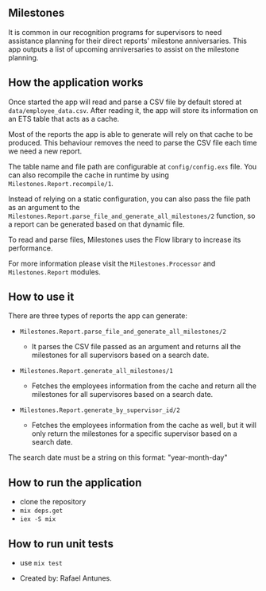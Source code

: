 ## Milestones

It is common in our recognition programs for supervisors to need assistance planning for their direct reports' milestone anniversaries. This app outputs a list of upcoming anniversaries to assist on the milestone planning.

## How the application works

Once started the app will read and parse a CSV file by default stored at `data/employee_data.csv`. After reading it, the app will store its information on an ETS table that acts as a cache. 

Most of the reports the app is able to generate will rely on that cache to be produced. This behaviour removes the need to parse the CSV file each time we need a new report.

The table name and file path are configurable at `config/config.exs` file.
You can also recompile the cache in runtime by using `Milestones.Report.recompile/1`.

Instead of relying on a static configuration, you can also pass the file path as an argument to the `Milestones.Report.parse_file_and_generate_all_milestones/2` function, so a report can be generated based on that dynamic file.

To read and parse files, Milestones uses the Flow library to increase its performance.

For more information please visit the `Milestones.Processor` and `Milestones.Report` modules.

## How to use it

There are three types of reports the app can generate:
- `Milestones.Report.parse_file_and_generate_all_milestones/2`
    * It parses the CSV file passed as an argument and returns all the milestones for all
    supervisors based on a search date.

- `Milestones.Report.generate_all_milestones/1`
    * Fetches the employees information from the cache and return all the milestones for all supervisores based on a search date.

- `Milestones.Report.generate_by_supervisor_id/2`
    * Fetches the employees information from the cache as well, but it will only return the milestones for a specific supervisor based on a search date.

The search date must be a string on this format: "year-month-day"

## How to run the application

- clone the repository
- `mix deps.get`
- `iex -S mix`

## How to run unit tests

- use `mix test`



- Created by: Rafael Antunes.

